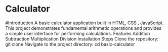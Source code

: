 # Calculator
#Introduction
A basic calculator application built in HTML, CSS , JavaScript. This project demonstrates fundamental arithmetic operations and provides a simple user interface for performing calculations.
Features
Addition
Subtraction
Multiplication
Division
Installation
Steps
Clone the repository:
git clone
Navigate to the project directory:
cd basic-calculator


